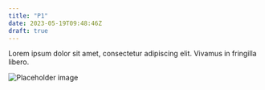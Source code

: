 ```yaml
---
title: "P1"
date: 2023-05-19T09:48:46Z
draft: true
---
```


Lorem ipsum dolor sit amet, consectetur adipiscing elit. Vivamus in fringilla libero.

![Placeholder image](/image.jpg)
